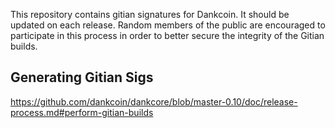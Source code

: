 This repository contains gitian signatures for Dankcoin.  It should be updated on each release.
Random members of the public are encouraged to participate in this process in order to better secure the integrity of the Gitian builds.

## Generating Gitian Sigs

https://github.com/dankcoin/dankcore/blob/master-0.10/doc/release-process.md#perform-gitian-builds
